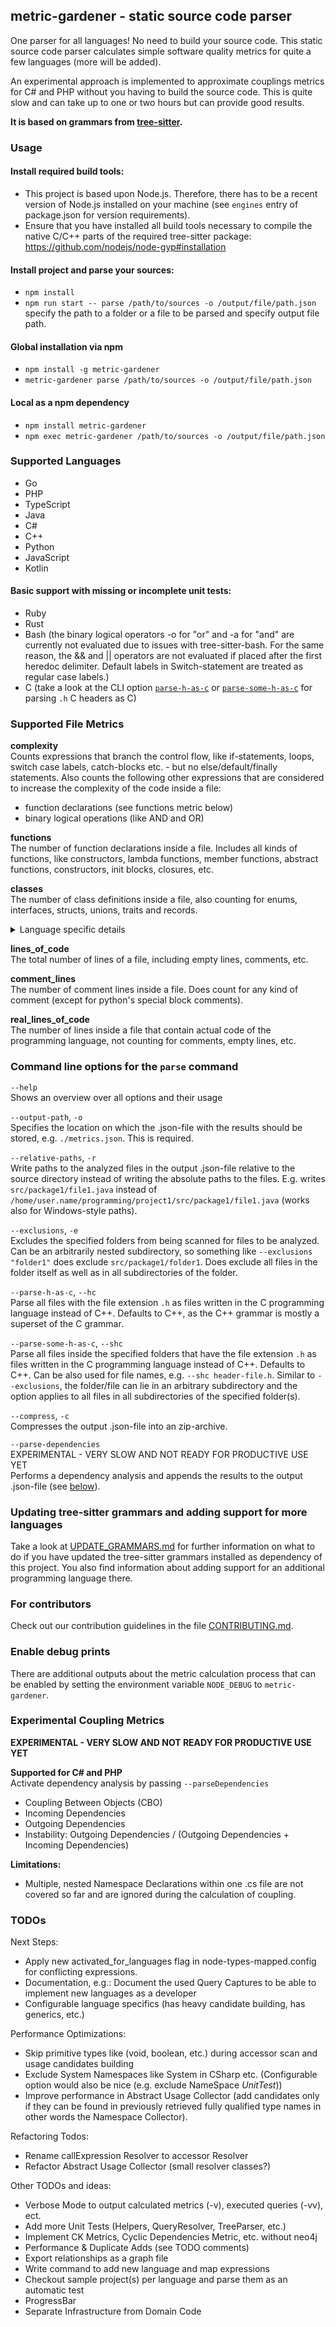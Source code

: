 ## metric-gardener - static source code parser

One parser for all languages!
No need to build your source code.
This static source code parser calculates simple software quality metrics for quite a few languages (more will be added).

An experimental approach is implemented to approximate couplings metrics for C# and PHP without you having to build the source code.
This is quite slow and can take up to one or two hours but can provide good results.

**It is based on grammars from [tree-sitter](https://github.com/tree-sitter/tree-sitter).**

### Usage

#### Install required build tools:

-   This project is based upon Node.js. Therefore, there has to be a recent version of Node.js installed on your machine (see `engines` entry of package.json for version requirements).
-   Ensure that you have installed all build tools necessary to compile the native C/C++ parts of the required tree-sitter package: https://github.com/nodejs/node-gyp#installation

#### Install project and parse your sources:

-   `npm install`
-   `npm run start -- parse /path/to/sources -o /output/file/path.json` specify the path to a folder or a file to be parsed and specify output file path.

#### Global installation via npm

-   `npm install -g metric-gardener`
-   `metric-gardener parse /path/to/sources -o /output/file/path.json`

#### Local as a npm dependency

-   `npm install metric-gardener`
-   `npm exec metric-gardener /path/to/sources -o /output/file/path.json`

### Supported Languages

-   Go
-   PHP
-   TypeScript
-   Java
-   C#
-   C++
-   Python
-   JavaScript
-   Kotlin

#### Basic support with missing or incomplete unit tests:

-   Ruby
-   Rust
-   Bash (the binary logical operators -o for "or" and -a for "and" are currently not evaluated due to issues with tree-sitter-bash. For the same reason, the && and || operators are not evaluated if placed after the first heredoc delimiter. Default labels in Switch-statement are treated as regular case labels.)
-   C (take a look at the CLI option [`parse-h-as-c`](#command-line-options-for-the-parse-command) or [`parse-some-h-as-c`](#command-line-options-for-the-parse-command) for parsing `.h` C headers as C)

### Supported File Metrics

**complexity**<br>
Counts expressions that branch the control flow, like if-statements, loops, switch case labels, catch-blocks etc. - but no else/default/finally statements. Also counts the following other expressions that are considered to increase the complexity of the code inside a file:

-   function declarations (see functions metric below)
-   binary logical operations (like AND and OR)

**functions**<br>
The number of function declarations inside a file. Includes all kinds of functions, like constructors, lambda functions, member functions, abstract functions, constructors, init blocks, closures, etc.

**classes**<br>
The number of class definitions inside a file, also counting for enums, interfaces, structs, unions, traits and records.

<details><summary>Language specific details</summary>

| Syntax    | Description                                                                                                                                             |
| --------- | ------------------------------------------------------------------------------------------------------------------------------------------------------- |
| JS/TS/TSX | Counts type declarations with object type literal like `type book = {title: string};`. Type alias like `type alias_type = number;` will not be counted. |

</details>

**lines_of_code**<br>
The total number of lines of a file, including empty lines, comments, etc.

**comment_lines**<br>
The number of comment lines inside a file. Does count for any kind of comment (except for python's special block comments).

**real_lines_of_code**<br>
The number of lines inside a file that contain actual code of the programming language, not counting for comments, empty lines, etc.

### Command line options for the `parse` command

`--help`<br>
Shows an overview over all options and their usage

`--output-path`, `-o`<br>
Specifies the location on which the .json-file with the results should be stored, e.g. `./metrics.json`. This is required.

`--relative-paths`, `-r`<br>
Write paths to the analyzed files in the output .json-file relative to the source directory instead of writing the absolute paths to the files. E.g. writes `src/package1/file1.java` instead of `/home/user.name/programming/project1/src/package1/file1.java` (works also for Windows-style paths).

`--exclusions`, `-e`<br>
Excludes the specified folders from being scanned for files to be analyzed. Can be an arbitrarily nested subdirectory, so something like `--exclusions "folder1"` does exclude `src/package1/folder1`. Does exclude all files in the folder itself as well as in all subdirectories of the folder.

`--parse-h-as-c`, `--hc`<br>
Parse all files with the file extension `.h` as files written in the C programming language instead of C++. Defaults to C++, as the C++ grammar is mostly a superset of the C grammar.

`--parse-some-h-as-c`, `--shc`<br>
Parse all files inside the specified folders that have the file extension `.h` as files written in the C programming language instead of C++. Defaults to C++. Can be also used for file names, e.g. `--shc header-file.h`. Similar to `--exclusions`, the folder/file can lie in an arbitrary subdirectory and the option applies to all files in all subdirectories of the specified folder(s).

`--compress`, `-c`<br>
Compresses the output .json-file into an zip-archive.

`--parse-dependencies`<br>
EXPERIMENTAL - VERY SLOW AND NOT READY FOR PRODUCTIVE USE YET<br>
Performs a dependency analysis and appends the results to the output .json-file (see [below](#experimental-coupling-metrics)).

### Updating tree-sitter grammars and adding support for more languages

Take a look at [UPDATE_GRAMMARS.md](UPDATE_GRAMMARS.md) for further information on what to do if you have updated the tree-sitter grammars installed as dependency of this project. You also find information about adding support for an additional programming language there.

### For contributors

Check out our contribution guidelines in the file [CONTRIBUTING.md](CONTRIBUTING.md).

### Enable debug prints

There are additional outputs about the metric calculation process that can be enabled by setting the
environment variable `NODE_DEBUG` to `metric-gardener`.

### Experimental Coupling Metrics

**EXPERIMENTAL - VERY SLOW AND NOT READY FOR PRODUCTIVE USE YET**

**Supported for C# and PHP**<br>
Activate dependency analysis by passing `--parseDependencies`

-   Coupling Between Objects (CBO)
-   Incoming Dependencies
-   Outgoing Dependencies
-   Instability: Outgoing Dependencies / (Outgoing Dependencies + Incoming Dependencies)

**Limitations:**<br>

-   Multiple, nested Namespace Declarations within one .cs file are not covered so far and are ignored during the calculation of coupling.

### TODOs

Next Steps:

-   Apply new activated_for_languages flag in node-types-mapped.config for conflicting expressions.
-   Documentation, e.g.: Document the used Query Captures to be able to implement new languages as a developer
-   Configurable language specifics (has heavy candidate building, has generics, etc.)

Performance Optimizations:

-   Skip primitive types like (void, boolean, etc.) during accessor scan and usage candidates building
-   Exclude System Namespaces like System in CSharp etc. (Configurable option would also be nice (e.g. exclude NameSpace _UnitTest_))
-   Improve performance in Abstract Usage Collector (add candidates only if they can be found in previously retrieved fully qualified type names in other words the Namespace Collector).

Refactoring Todos:

-   Rename callExpression Resolver to accessor Resolver
-   Refactor Abstract Usage Collector (small resolver classes?)

Other TODOs and ideas:

-   Verbose Mode to output calculated metrics (-v), executed queries (-vv), ect.
-   Add more Unit Tests (Helpers, QueryResolver, TreeParser, etc.)
-   Implement CK Metrics, Cyclic Dependencies Metric, etc. without neo4j
-   Performance & Duplicate Adds (see TODO comments)
-   Export relationships as a graph file
-   Write command to add new language and map expressions
-   Checkout sample project(s) per language and parse them as an automatic test
-   ProgressBar
-   Separate Infrastructure from Domain Code
